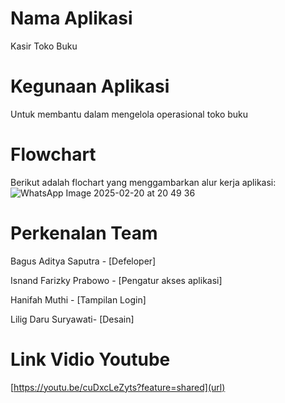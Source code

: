 # Nama Aplikasi
Kasir Toko Buku
# Kegunaan Aplikasi
Untuk membantu dalam mengelola operasional toko buku
# Flowchart
Berikut adalah flochart yang menggambarkan alur kerja aplikasi:
![WhatsApp Image 2025-02-20 at 20 49 36](https://github.com/user-attachments/assets/063c2d2e-85c3-4fc5-a6f9-df2d45e7c819)
# Perkenalan Team
Bagus Aditya Saputra - [Defeloper]

Isnand Farizky Prabowo - [Pengatur akses aplikasi]

Hanifah Muthi - [Tampilan Login]

Lilig Daru Suryawati- [Desain]
# Link Vidio Youtube
[https://youtu.be/cuDxcLeZyts?feature=shared](url)
